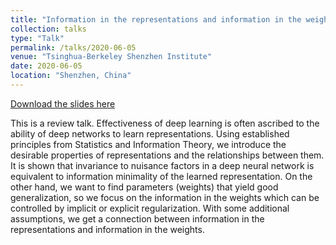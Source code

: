 ```yaml
---
title: "Information in the representations and information in the weights of deep learning"
collection: talks
type: "Talk"
permalink: /talks/2020-06-05
venue: "Tsinghua-Berkeley Shenzhen Institute"
date: 2020-06-05
location: "Shenzhen, China"
---
```


[Download the slides here](http://ziyanzheng.github.io/files/Information.pdf)

This is a review talk. Effectiveness of deep learning is often ascribed to the ability of deep networks
to learn representations. Using established principles from Statistics and
Information Theory, we introduce the desirable properties of representations
and the relationships between them. It is shown that invariance to nuisance
factors in a deep neural network is equivalent to information minimality of the
learned representation. On the other hand, we want to find parameters (weights)
that yield good generalization, so we focus on the information in the weights
which can be controlled by implicit or explicit regularization. With some
additional assumptions, we get a connection between information in the
representations and information in the weights.
